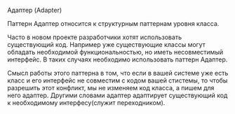 Адаптер (Adapter)

Паттерн Адаптер относится к структурным паттернам уровня класса.

Часто в новом проекте разработчики хотят использовать существующий код. 
Например уже существующие классы могут обладать необходимой функциональностью, 
но иметь несовместимый интерфейс. В таких случаях необходимо использовать паттерн Адаптер.

Смысл работы этого паттерна в том, что если в вашей системе уже есть класс и его интерфейс 
не совместим с кодом вашей стистемы, то чтобы разрешить этот конфликт, мы не изменяем код класса, а пишем для него адаптер.
Другими словами адаптер адаптирует существующий код к необходимому интерфесу(служит переходником).
